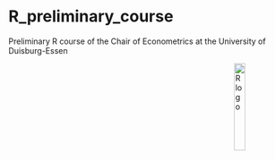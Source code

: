 # R_preliminary_course
Preliminary R course of the Chair of Econometrics at the University of Duisburg-Essen


<p><img src="https://upload.wikimedia.org/wikipedia/commons/1/1b/R_logo.svg" alt="R logo" align="right" width="20%" height="20%">
